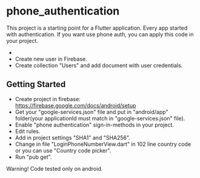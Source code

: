# phone_authentication

This project is a starting point for a Flutter application. Every app started with authentication. If you want use phone auth, you can apply this code in your project.

- 
- Create new user in Firebase.
- Create collection "Users" and add document with user credentials.

## Getting Started

- Create project in firebase: https://firebase.google.com/docs/android/setup
- Get your "google-services.json" file and put in "android/app" folder(your applicationId must match in "google-services.json" file).
- Enable "phone authentication" sign-in-methods in your project.
- Edit rules.
- Add in project settings "SHA1" and "SHA256".
- Change in file "LoginPhoneNumberView.dart" in 102 line country code or you can use "Country code picker".
- Run "pub get".


Warning! Code tested only on android.
